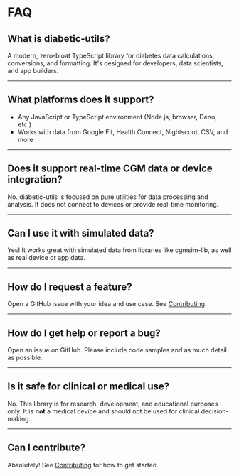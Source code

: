 # FAQ

## What is diabetic-utils?

A modern, zero-bloat TypeScript library for diabetes data calculations, conversions, and formatting. It's designed for developers, data scientists, and app builders.

---

## What platforms does it support?

- Any JavaScript or TypeScript environment (Node.js, browser, Deno, etc.)
- Works with data from Google Fit, Health Connect, Nightscout, CSV, and more

---

## Does it support real-time CGM data or device integration?

No. diabetic-utils is focused on pure utilities for data processing and analysis. It does not connect to devices or provide real-time monitoring.

---

## Can I use it with simulated data?

Yes! It works great with simulated data from libraries like cgmsim-lib, as well as real device or app data.

---

## How do I request a feature?

Open a GitHub issue with your idea and use case. See [Contributing](./contributing.md).

---

## How do I get help or report a bug?

Open an issue on GitHub. Please include code samples and as much detail as possible.

---

## Is it safe for clinical or medical use?

No. This library is for research, development, and educational purposes only. It is **not** a medical device and should not be used for clinical decision-making.

---

## Can I contribute?

Absolutely! See [Contributing](./contributing.md) for how to get started.
